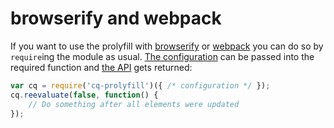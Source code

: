 # browserify and webpack

If you want to use the prolyfill with [browserify](http://browserify.org/) or [webpack](https://webpack.github.io/) you can do so by `require`ing the module as usual. [The configuration](config.md) can be passed into the required function and [the API](api.md) gets returned:

```js
var cq = require('cq-prolyfill')({ /* configuration */ });
cq.reevaluate(false, function() {
	// Do something after all elements were updated
});
```

